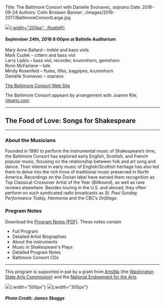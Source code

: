 Title: The Baltimore Consort with Danielle Svonavec, soprano
Date: 2016-09-24
Authors: Colin Brislawn
Banner: ./images/2016-2017/BaltimoreConsortLarge.jpg

[![ ]({filename}/images/2016-2017/BaltimoreConsort400.jpg){:width="200px", .floatleft}]({filename}./BaltimoreConsort.md)

#### September 24th, 2016 8:00pm at Battelle Auditorium

Mary Anne Ballard – treble and bass viols <br>
Mark Cudek – cittern and bass viol <br>
Larry Lipkis – bass viol, recorder, krummhorn, gemshorn <br>
Ronn McFarlane – lute <br>
Mindy Rosenfeld – flutes, fifes, bagpipes, krummhorn <br>
Danielle Svonavec – soprano

[The Baltimore Consort Web Site](http://www.baltcons.com/)

The Baltimore Consort appears by arrangement with Joanne Rile, [rilearts.com](http://rilearts.com/)


---

## The Food of Love: Songs for Shakespeare


---

### About the Musicians

Founded in 1980 to perform the instrumental music of Shakespeare’s time, the Baltimore Consort has
explored early English, Scottish, and French popular music, focusing on the relationship between folk and
art song and dance. Their interest in early music of English/Scottish heritage has also led them to delve into
the rich trove of traditional music preserved in North America. Recordings on the Dorian label have earned
them recognition as Top Classical-Crossover Artist of the Year (_Billboard_), as well as rave reviews elsewhere.
Besides touring in the U.S. and abroad, they often perform on such syndicated radio broadcasts as _St. Paul
Sunday, Performance Today, Harmonia_ and the CBC’s _OnStage_.

### Program Notes
Download the [Program Notes (PDF)]({filename}/images/2016-2017/ProgramNotesBaltimoreConsort.pdf). These notes contain

- Full Program
- Detailed Artist Biographies
- About the instruments
- Music in Shakespeare's Plays
- Detailed Program Notes
- Baltimore	Consort	CDs

---

This program is supported in pat by a grant from [ArtsWa](http://www.arts.wa.gov/) (the [Washington State Arts Commission](http://www.arts.wa.gov/)) and the [National Endowment for the Arts](https://www.arts.gov/).

![ ]({filename}/images/nea-lockup-A-small.jpg){:width="500px"}
![ ]({filename}/images/TextOnlyAndFullName-HiRes-small.jpg){:width="300px"}


##### Photo Credit: James Skaggs

